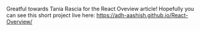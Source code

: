 Greatful towards Tania Rascia for the React Oveview article!
Hopefully you can see this short project live here:
https://adh-aashish.github.io/React-Overview/
